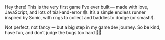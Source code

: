 Hey there!
This is the very first game I’ve ever built — made with love, JavaScript, and lots of trial-and-error 😅. It’s a simple endless runner inspired by Sonic, with rings to collect and baddies to dodge (or smash!).

Not perfect, not fancy — but a big step in my game dev journey. So be kind, have fun, and don’t judge the bugs too hard 🫠💙

